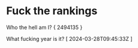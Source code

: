 # Fuck the rankings

Who the hell am I?
{ 2494135 }

What fucking year is it?
[ 2024-03-28T09:45:33Z ]
